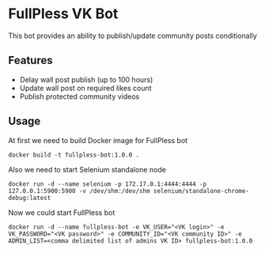 # FullPless VK Bot

This bot provides an ability to publish/update community posts conditionally

## Features

* Delay wall post publish (up to 100 hours)
* Update wall post on required likes count
* Publish protected community videos

## Usage

At first we need to build Docker image for FullPless bot

```
docker build -t fullpless-bot:1.0.0 .
```

Also we need to start Selenium standalone node

```
docker run -d --name selenium -p 172.17.0.1:4444:4444 -p 127.0.0.1:5900:5900 -v /dev/shm:/dev/shm selenium/standalone-chrome-debug:latest
```

Now we could start FullPless bot

```
docker run -d --name fullpless-bot -e VK_USER="<VK login>" -e VK_PASSWORD="<VK password>" -e COMMUNITY_ID="<VK community ID>" -e ADMIN_LIST=<comma delimited list of admins VK ID> fullpless-bot:1.0.0
```